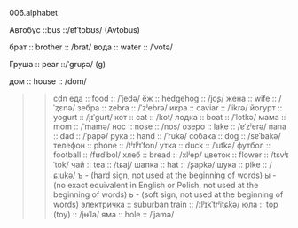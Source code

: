 006.alphabet


Автобус ::bus ::/ɐfˈtobʊs/ (Avtobus)

брат :: brother :: /brat/
вода :: water :: /ˈvotə/

Груша :: pear ::/ˈgruʂə/ (g) 

дом :: house :: /dom/
>>cdn
еда :: food :: /ˈjedə/
ёж :: hedgehog :: /joʂ/
жена :: wife :: /ˈʐɛnə/
зебра :: zebra :: /ˈzʲebrə/
икра :: caviar :: /ˈikrə/
йогурт :: yogurt :: /jɪˈɡurt/
кот :: cat :: /kot/
лодка :: boat :: /ˈlotkə/
мама :: mom :: /ˈmamə/
нос :: nose :: /nos/
озеро :: lake :: /ɐˈzʲerə/
папа :: dad :: /ˈpapə/
рука :: hand :: /ˈrukə/
собака :: dog :: /sɐˈbakə/
телефон :: phone :: /tʲɪlʲɪˈfon/
утка :: duck :: /ˈutkə/
футбол :: football :: /fʊdˈbol/
хлеб :: bread :: /xlʲep/
цветок :: flower :: /tsvʲɪˈtok/
чай :: tea :: /tɕaj/
шапка :: hat :: /ʂapkə/
щука :: pike :: /ɕːukə/
ъ - (hard sign, not used at the beginning of words)
ы - (no exact equivalent in English or Polish, not used at the beginning of words)
ь - (soft sign, not used at the beginning of words)
электричка :: suburban train :: /ɪlʲɪkˈtrʲitɕkə/
юла :: top (toy) :: /jʉˈla/
яма :: hole :: /ˈjamə/
